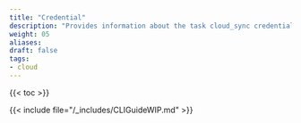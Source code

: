 ```yaml
---
title: "Credential"
description: "Provides information about the task cloud_sync credential namespace in the TrueNAS CLI. Includes command syntax and common commands."
weight: 05
aliases:
draft: false
tags:
- cloud
---
```


{{< toc >}}

{{< include file="/_includes/CLIGuideWIP.md" >}}
